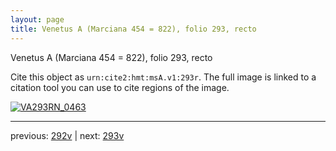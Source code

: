 ```yaml
---
layout: page
title: Venetus A (Marciana 454 = 822), folio 293, recto
---
```


Venetus A (Marciana 454 = 822), folio 293, recto

Cite this object as `urn:cite2:hmt:msA.v1:293r`.  The full image is linked to a citation tool you can use to cite regions of the image.

[![VA293RN_0463](http://www.homermultitext.org/iipsrv?IIIF=/project/homer/pyramidal/deepzoom/hmt/vaimg/2017a/VA293RN_0463.tif/full/800,/0/default.jpg)](http://www.homermultitext.org/ict2/?urn=urn:cite2:hmt:vaimg.2017a:VA293RN_0463) 

---

previous:  [292v](../292v/) | next: [293v](../293v/)